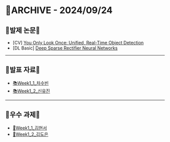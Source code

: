 # 📁ARCHIVE - 2024/09/24

## 💚발제 논문💚  
- [CV] [You Only Look Once: Unified, Real-Time Object Detection](https://arxiv.org/abs/1506.02640)
- [DL Basic] [Deep Sparse Rectifier Neural Networks](https://proceedings.mlr.press/v15/glorot11a/glorot11a.pdf)
---

## 💚발표 자료💚
- [📚Week1_1_차수빈](https://github.com/user-attachments/files/17122072/Week1_1_.pdf)
- [📚Week1_2_신유진](https://github.com/user-attachments/files/17107734/Week1_2_.pdf)
---

## 💚우수 과제💚
- [🌟Week1_1_김현서](https://victorious-barber-2e9.notion.site/You-Only-Look-Once-Unified-Real-Time-Object-Detection-09ec7dcba8dc49d1bc9e056dd72ee1b6)
- [🌟Week1_2_김도은](https://dony-archive.tistory.com/23)


